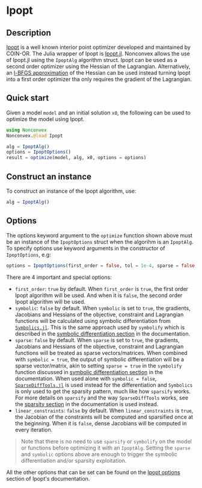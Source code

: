 # Ipopt

## Description

[Ipopt](https://coin-or.github.io/Ipopt) is a well known interior point optimizer developed and maintained by COIN-OR. The Julia wrapper of Ipopt is [Ipopt.jl](https://github.com/jump-dev/Ipopt.jl). Nonconvex allows the use of Ipopt.jl using the `IpoptAlg` algorithm struct. Ipopt can be used as a second order optimizer using the Hessian of the Lagrangian. Alternatively, an [l-BFGS approximation](https://en.wikipedia.org/wiki/Limited-memory_BFGS) of the Hessian can be used instead turning Ipopt into a first order optimizer tha only requires the gradient of the Lagrangian.

## Quick start

Given a model `model` and an initial solution `x0`, the following can be used to optimize the model using Ipopt.
```julia
using Nonconvex
Nonconvex.@load Ipopt

alg = IpoptAlg()
options = IpoptOptions()
result = optimize(model, alg, x0, options = options)
```

## Construct an instance

To construct an instance of the Ipopt algorithm, use:
```julia
alg = IpoptAlg()
```

## Options

The options keyword argument to the `optimize` function shown above must be an instance of the `IpoptOptions` struct when the algorihm is an `IpoptAlg`. To specify options use keyword arguments in the constructor of `IpoptOptions`, e.g:
```julia
options = IpoptOptions(first_order = false, tol = 1e-4, sparse = false, symbolic = false)
```
There are 4 important and special options:
- `first_order`: `true` by default. When `first_order` is `true`, the first order Ipopt algorithm will be used. And when it is `false`, the second order Ipopt algorithm will be used.
- `symbolic`: `false` by default. When `symbolic` is set to `true`, the gradients, Jacobians and Hessians of the objective, constraint and Lagrangian functions will be calculated using symbolic differentiation from [`Symbolics.jl`](https://github.com/JuliaSymbolics/Symbolics.jl). This is the same approach used by `symbolify` which is described in the [symbolic differentiation section](../gradients/symbolic.md) in the documentation.
- `sparse`: `false` by default. When `sparse` is set to `true`, the gradients, Jacobians and Hessians of the objective, constraint and Lagrangian functions will be treated as sparse vectors/matrices. When combined with `symbolic = true`, the output of symbolic differentiation will be a sparse vector/matrix, akin to setting `sparse = true` in the `symbolify` function discussed in [symbolic differentiation section](../gradients/symbolic.md) in the documentation. When used alone with `symbolic = false`, [`SparseDiffTools.jl`](https://github.com/JuliaDiff/SparseDiffTools.jl) is used instead for the differentiation and `Symbolics` is only used to get the sparsity pattern, much like how `sparsify` works. For more details on `sparsify` and the way `SparseDiffTools` works, see the [sparsity section](../gradients/sparse.md) in the documentation is used instead.
- `linear_constraints`:  `false` by default. When `linear_constraints` is `true`, the Jacobian of the constraints will be computed and sparsified once at the beginning. When it is `false`, dense Jacobians will be computed in every iteration.

> Note that there is no need to use `sparsify` or `symbolify` on the model or functions before optimizing it with an `IpoptAlg`. Setting the `sparse` and `symbolic` options above are enough to trigger the symbolic differentiation and/or sparsity exploitation.

All the other options that can be set can be found on the [Ipopt options](https://coin-or.github.io/Ipopt/OPTIONS.html) section of Ipopt's documentation.
